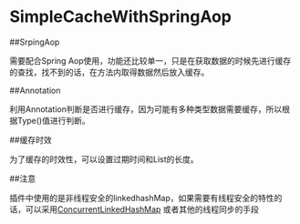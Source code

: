 # SimpleCacheWithSpringAop

##SrpingAop

需要配合Spring Aop使用，功能还比较单一，只是在获取数据的时候先进行缓存的查找，找不到的话，在方法内取得数据然后放入缓存。

##Annotation

利用Annotation判断是否进行缓存，因为可能有多种类型数据需要缓存，所以根据Type()值进行判断。

##缓存时效

为了缓存的时效性，可以设置过期时间和List的长度。

##注意

插件中使用的是非线程安全的linkedhashMap，如果需要有线程安全的特性的话，可以采用<a href="https://github.com/ben-manes/concurrentlinkedhashmap">ConcurrentLinkedHashMap</a> 或者其他的线程同步的手段
